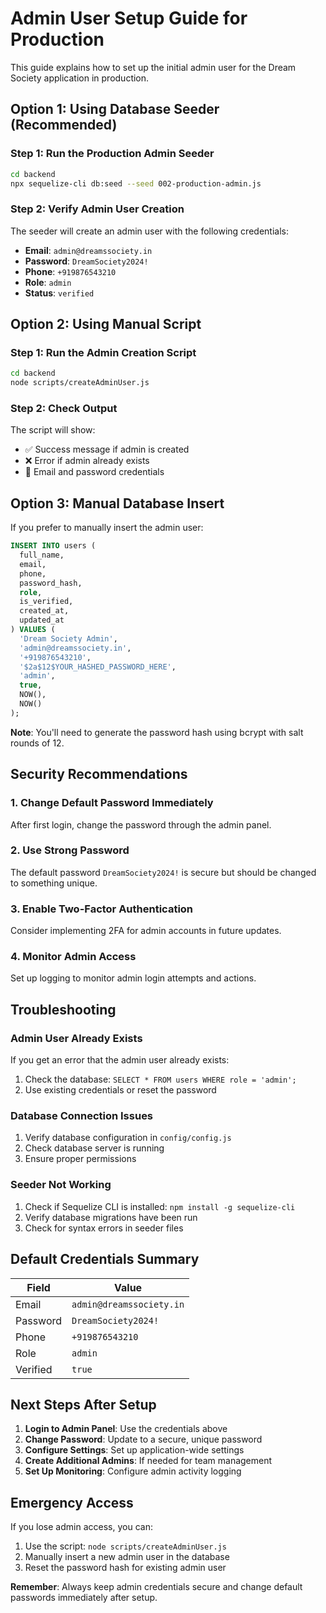 # Admin User Setup Guide for Production

This guide explains how to set up the initial admin user for the Dream Society application in production.

## Option 1: Using Database Seeder (Recommended)

### Step 1: Run the Production Admin Seeder
```bash
cd backend
npx sequelize-cli db:seed --seed 002-production-admin.js
```

### Step 2: Verify Admin User Creation
The seeder will create an admin user with the following credentials:
- **Email**: `admin@dreamssociety.in`
- **Password**: `DreamSociety2024!`
- **Phone**: `+919876543210`
- **Role**: `admin`
- **Status**: `verified`

## Option 2: Using Manual Script

### Step 1: Run the Admin Creation Script
```bash
cd backend
node scripts/createAdminUser.js
```

### Step 2: Check Output
The script will show:
- ✅ Success message if admin is created
- ❌ Error if admin already exists
- 📧 Email and password credentials

## Option 3: Manual Database Insert

If you prefer to manually insert the admin user:

```sql
INSERT INTO users (
  full_name, 
  email, 
  phone, 
  password_hash, 
  role, 
  is_verified, 
  created_at, 
  updated_at
) VALUES (
  'Dream Society Admin',
  'admin@dreamssociety.in',
  '+919876543210',
  '$2a$12$YOUR_HASHED_PASSWORD_HERE',
  'admin',
  true,
  NOW(),
  NOW()
);
```

**Note**: You'll need to generate the password hash using bcrypt with salt rounds of 12.

## Security Recommendations

### 1. Change Default Password Immediately
After first login, change the password through the admin panel.

### 2. Use Strong Password
The default password `DreamSociety2024!` is secure but should be changed to something unique.

### 3. Enable Two-Factor Authentication
Consider implementing 2FA for admin accounts in future updates.

### 4. Monitor Admin Access
Set up logging to monitor admin login attempts and actions.

## Troubleshooting

### Admin User Already Exists
If you get an error that the admin user already exists:
1. Check the database: `SELECT * FROM users WHERE role = 'admin';`
2. Use existing credentials or reset the password

### Database Connection Issues
1. Verify database configuration in `config/config.js`
2. Check database server is running
3. Ensure proper permissions

### Seeder Not Working
1. Check if Sequelize CLI is installed: `npm install -g sequelize-cli`
2. Verify database migrations have been run
3. Check for syntax errors in seeder files

## Default Credentials Summary

| Field | Value |
|-------|-------|
| Email | `admin@dreamssociety.in` |
| Password | `DreamSociety2024!` |
| Phone | `+919876543210` |
| Role | `admin` |
| Verified | `true` |

## Next Steps After Setup

1. **Login to Admin Panel**: Use the credentials above
2. **Change Password**: Update to a secure, unique password
3. **Configure Settings**: Set up application-wide settings
4. **Create Additional Admins**: If needed for team management
5. **Set Up Monitoring**: Configure admin activity logging

## Emergency Access

If you lose admin access, you can:
1. Use the script: `node scripts/createAdminUser.js`
2. Manually insert a new admin user in the database
3. Reset the password hash for existing admin user

**Remember**: Always keep admin credentials secure and change default passwords immediately after setup.
